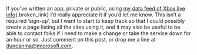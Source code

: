 If you&#8217;ve written an app, private or public, using [my data feed of Xbox live info](http://duncanmackenzie.net/blog/put-up-a-rest-api-for-xbox-gamertag-data/default.aspx){.broken_link} I&#8217;d really appreciate it if you&#8217;d let me know. This isn&#8217;t a required &#8216;sign-up&#8217;, but I want to start to keep track so that I could possibly create a page listing all the sites using it, and it may also be useful to be able to contact folks if I need to make a change or take the service down for an hour or so. Just comment on this post, or drop me a line at <duncanma@microsoft.com>.